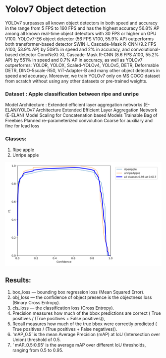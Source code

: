 # Yolov7 Object detection 

YOLOv7 surpasses all known object detectors in both speed and accuracy in the range from 5 FPS to 160 FPS and has the highest accuracy 56.8% AP among all known real-time object detectors with 30 FPS or higher on GPU V100. YOLOv7-E6 object detector (56 FPS V100, 55.9% AP) outperforms both transformer-based detector SWIN-L Cascade-Mask R-CNN (9.2 FPS A100, 53.9% AP) by 509% in speed and 2% in accuracy, and convolutional-based detector ConvNeXt-XL Cascade-Mask R-CNN (8.6 FPS A100, 55.2% AP) by 551% in speed and 0.7% AP in accuracy, as well as YOLOv7 outperforms: YOLOR, YOLOX, Scaled-YOLOv4, YOLOv5, DETR, Deformable DETR, DINO-5scale-R50, ViT-Adapter-B and many other object detectors in speed and accuracy. Moreover, we train YOLOv7 only on MS COCO dataset from scratch without using any other datasets or pre-trained weights. 

### Dataset : Apple classification between ripe and unripe

Model Architecture : Extended efficient layer aggregation networks (E-ELAN)YOLOv7 Architecture Extended Efficient Layer Aggregation Network (E-ELAN)
Model Scaling for Concatenation based Models 
Trainable Bag of Freebies Planned re-parameterized convolution 
Coarse for auxiliary and fine for lead loss  

### Classes:
 1. Ripe apple
 2. Unripe apple

![alt text](https://github.com/Pragi02/Apple_Classifier/blob/main/F1_curve.png)




## Results: 
1. box_loss — bounding box regression loss (Mean Squared Error).
2. obj_loss — the confidence of object presence is the objectness loss (Binary Cross Entropy).
3. cls_loss — the classification loss (Cross Entropy).
4. Precision measures how much of the bbox predictions are correct ( True positives / (True positives + False positives)), 
5. Recall measures how much of the true bbox were correctly predicted ( True positives / (True positives + False negatives)). 
6. ‘mAP_0.5’ is the mean Average Precision (mAP) at IoU (Intersection over Union) threshold of 0.5.
7. ‘ mAP_0.5:0.95’ is the average mAP over different IoU thresholds, ranging from 0.5 to 0.95.
